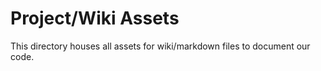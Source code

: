 # Project/Wiki Assets

This directory houses all assets for wiki/markdown files to document our code.
